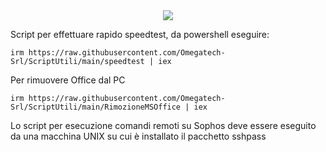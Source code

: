 <div align="center">
<img src="https://encrypted-tbn0.gstatic.com/images?q=tbn:ANd9GcT3HkrFkToxF0Hgrq_-LdbaUvDcHcNehHhQug&s" />
</div>

Script per effettuare rapido speedtest, da powershell eseguire:

```
irm https://raw.githubusercontent.com/Omegatech-Srl/ScriptUtili/main/speedtest | iex
```

Per rimuovere Office dal PC

```
irm https://raw.githubusercontent.com/Omegatech-Srl/ScriptUtili/main/RimozioneMSOffice | iex
```

Lo script per esecuzione comandi remoti su Sophos deve essere eseguito da una macchina UNIX su cui è installato il pacchetto sshpass


